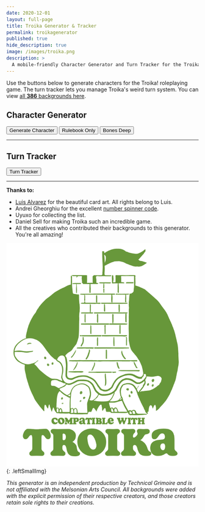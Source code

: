 ```yaml
---
date: 2020-12-01
layout: full-page
title: Troika Generator & Tracker
permalink: troikagenerator
published: true
hide_description: true
image: /images/troika.png
description: >
  A mobile-friendly Character Generator and Turn Tracker for the Troika! RPG.
---
```


Use the buttons below to generate characters for the Troika! roleplaying game. The turn tracker lets you manage Troika's weird turn system. You can view [all **386** backgrounds here](/assets/generator_resources/troika.json).

## Character Generator

<button class="troika-button" id="generateCharButton" onclick="tr_generate('chaos')">Generate Character</button>
<button class="troika-button troika-core" onclick="tr_generate('core')">Rulebook Only</button>
<button class="troika-button troika-academy" onclick="tr_generate('bones')">Bones Deep</button>

<div class="troikaCharCard" id="charCard" style="display:none;">
  <p id="saveCharacter" style="text-align:center;"></p>
  <div class="row">
    <div class="col-md-6 col-12">
      <h2 style="margin-top: 10px;" id="bgName">John the Monster</h2>
      <p id="bgSrc" style="font-style:italic"></p>
    </div>
    <div class="col-md-6 col-12">
      <div class="row" style="justify-content:space-evenly;">
        <div class="troika-stat">
          <h3 id="stam">18</h3>
          <h2>Stamina</h2>
        </div>
        <div class="troika-stat">
          <h3 id="luck">13</h3>
          <h2>Luck</h2>
        </div>
        <div class="troika-stat">
          <h3 id="skill">26</h3>
          <h2>Skill</h2>
        </div>
      </div>
    </div>
    <div class="col-12">
      <h3>Description</h3>
      <p id="descr"></p>
    </div>
    <div id="skills" class="col-xl-4 col-md-6 col-12"></div>
    <div id="possessions" class="col-xl-4 col-md-6 col-12"></div>
    <div id="special" class="col-xl-4 col-12"></div>
  </div>
</div>


<hr>

## Turn Tracker

<div class="col tightSpacing buttonWrapper" style="align-items: initial;">
<button id="showTracker" class="troika-button" onclick="tr_showTracker()">Turn Tracker</button>
</div>

<div id="turnCard" style="display:none;">
  <div class="row">
    <div class="col-md-6 col-12">
      <div class="col tightSpacing buttonWrapper"><button id="nextTurnbtn" class="troika-button" onclick="tr_nextTurn()" style="display:none;">Next Turn</button></div>
      <div id="troikacardContainer" class="col tightSpacing buttonWrapper">
        <div id="troikacard" style="width:225;height:315;">
          <div id="troikacardsides">
            <div id="troikacardfront">
            </div>
            <div id="troikacardback">
              <h3 id="backText">Back</h3>
            </div>
          </div>
        </div>
      </div>
    </div>
    <div class="col-md-6 col-12">
      <div id="spinners" style="text-align:center;">
        <h3 class="tightSpacing">Player Characters</h3>
        <button class="troika-smallbtn" onclick="addPlayer()">Add Player</button>
        <div class="row" id="playerNames"></div>
        <p><i>Clear names to remove them.</i></p>
        <h3 class="tightSpacing">Total Enemy Initiative</h3>
        <div class="number-input">
          <button onclick="this.parentNode.querySelector('input[type=number]').stepDown()"></button>
          <input class="quantity pcboxes" min="0" name="quantity" value="10" type="number" max="99" id="turnEnemy">
          <button onclick="this.parentNode.querySelector('input[type=number]').stepUp()" class="plus"></button>
        </div>
        <h3 class="tightSpacing">Henchlings</h3>
        <div class="number-input">
          <button onclick="this.parentNode.querySelector('input[type=number]').stepDown()"></button>
          <input class="quantity pcboxes" min="0" name="quantity" value="0" type="number" max="99" id="turnHench">
          <button onclick="this.parentNode.querySelector('input[type=number]').stepUp()" class="plus"></button>
        </div>
        <div class="col tightSpacing buttonWrapper"><button id="startRoundbtn" class="troika-button" onclick="tr_startRound()">Start Round</button></div>
      </div>
      <div class="row" id="turnInfo" style="display:none;">
        <div class="col-12 tightSpacing buttonWrapper"><button id="newRoundbtn" class="troika-button" onclick="tr_newRound()">New Round</button></div>
        <div class="col-md-6 col-12" id="tokenList" style="border-right: 1px solid black;">
        </div>
        <div class="col-md-6 col-12" id="turnList" style="margin:unset;overflow-y:scroll;height:300px;"></div>
      </div>
    </div>
  </div>
</div>

<hr>

**Thanks to:**

 - [Luis Alvarez](https://www.luislikesdesign.com/) for the beautiful card art. All rights belong to Luis.
 - Andrei Gheorghiu for the excellent [number spinner code](https://stackoverflow.com/a/45396364/2611856).
 - Uyuxo for collecting the list.
 - Daniel Sell for making Troika such an incredible game.
 - All the creatives who contributed their backgrounds to this generator. You're all amazing!

![Troika-logo.png](/images/Troika-logo.png){: .leftSmallImg}

_This generator is an independent production by Technical Grimoire and is not affiliated with the Melsonian Arts Council. All backgrounds were added with the explicit permission of their respective creators, and those creators retain sole rights to their creations._

<style>
  hy-push-state, hy-drawer {
  overflow: clip;
  display: contents;
  }
</style>

<script async src="/assets/js/seedrandom.min.js" language="javascript" type="text/javascript"></script>
<script async src="/assets/generator_resources/troika.js" charset="utf-8"></script>